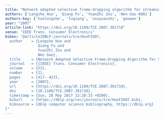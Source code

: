 ```yaml
---
title: "Network adapted selective frame-dropping algorithm for streaming media"
authors: ['Longshe Huo', 'Qiang Fu', 'YuanZhi Zou', 'Wen Gao 0001']
authors-key: ['huolongshe', 'fuqiang', 'zouyuanzhi', 'gaowen']
year: "2007"
article-link: "https://doi.org/10.1109/TCE.2007.381710"
venue: "IEEE Trans. Consumer Electronics"
bibex: "@article{DBLP:journals/tce/HuoFZG07,
  author    = {Longshe Huo and
               Qiang Fu and
               YuanZhi Zou and
               Wen Gao},
  title     = {Network Adapted Selective Frame-Dropping Algorithm for Streaming Media},
  journal   = {{IEEE} Trans. Consumer Electronics},
  volume    = {53},
  number    = {2},
  pages     = {417--423},
  year      = {2007},
  url       = {https://doi.org/10.1109/TCE.2007.381710},
  doi       = {10.1109/TCE.2007.381710},
  timestamp = {Sun, 28 May 2017 13:20:33 +0200},
  biburl    = {https://dblp.org/rec/journals/tce/HuoFZG07.bib},
  bibsource = {dblp computer science bibliography, https://dblp.org}
}"
---
```

